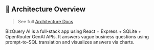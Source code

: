 ## 📐 Architecture Overview
> See full [Architecture Docs](docs/architecture.md)

BizQuery AI is a full-stack app using React + Express + SQLite + OpenRouter GenAI APIs. It answers vague business questions using prompt-to-SQL translation and visualizes answers via charts.
